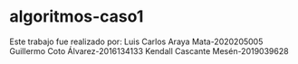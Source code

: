 # algoritmos-caso1
Este trabajo fue realizado por:
Luis Carlos Araya Mata-2020205005
Guillermo Coto Álvarez-2016134133
Kendall Cascante Mesén-2019039628

